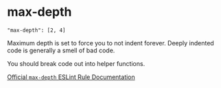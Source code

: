 # max-depth

    "max-depth": [2, 4]

Maximum depth is set to force you to not indent forever.
Deeply indented code is generally a smell of bad code.

You should break code out into helper functions.

[Official `max-depth` ESLint Rule Documentation][max-depth-docs]

[max-depth-docs]: https://github.com/eslint/eslint/blob/master/docs/rules/max-depth.md
